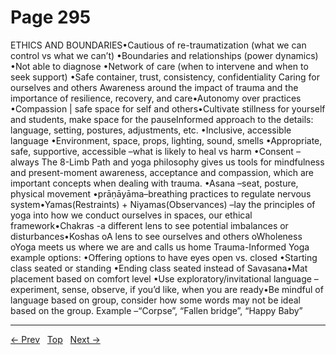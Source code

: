 # Page 295

ETHICS AND BOUNDARIES•Cautious of re-traumatization (what we can control vs what we can’t) •Boundaries and relationships (power dynamics) •Not able to diagnose •Network of care (when to intervene and when to seek support) •Safe container, trust, consistency, confidentiality Caring for ourselves and others Awareness around the impact of trauma and the importance of resilience, recovery, and care•Autonomy over practices •Compassion | safe space for self and others•Cultivate stillness for yourself and students, make space for the pauseInformed approach to the details: language, setting, postures, adjustments, etc. •Inclusive, accessible language •Environment, space, props, lighting, sound, smells •Appropriate, safe, supportive, accessible –what is likely to heal vs harm •Consent –always The 8-Limb Path and yoga philosophy gives us tools for mindfulness and present-moment awareness, acceptance and compassion, which are important concepts when dealing with trauma. •Asana –seat, posture, physical movement •prāṇāyāma–breathing practices to regulate nervous system•Yamas(Restraints) + Niyamas(Observances) –lay the principles of yoga into how we conduct ourselves in spaces, our ethical framework•Chakras -a different lens to see potential imbalances or disturbances•Koshas oA lens to see ourselves and others oWholeness oYoga meets us where we are and calls us home Trauma-Informed Yoga example options: •Offering options to have eyes open vs. closed •Starting class seated or standing •Ending class seated instead of Savasana•Mat placement based on comfort level •Use exploratory/invitational language –experiment, sense, observe, if you’d like, when you are ready•Be mindful of language based on group, consider how some words may not be ideal based on the group. Example –“Corpse”, “Fallen bridge”, “Happy Baby”


---
[← Prev](/pages/page-294.md) &nbsp; [Top](/index.md) &nbsp; [Next →](/pages/page-296.md)

